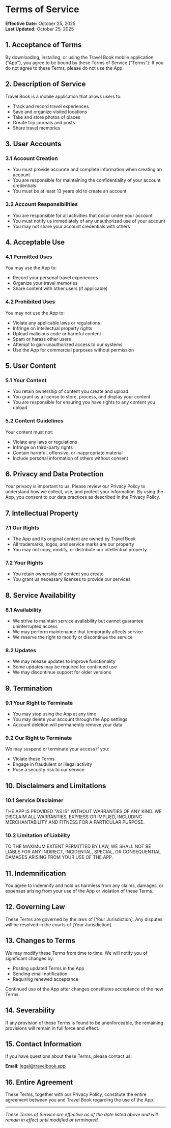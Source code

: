 # Terms of Service

**Effective Date:** October 25, 2025  
**Last Updated:** October 25, 2025

## 1. Acceptance of Terms

By downloading, installing, or using the Travel Book mobile application ("App"), you agree to be bound by these Terms of Service ("Terms"). If you do not agree to these Terms, please do not use the App.

## 2. Description of Service

Travel Book is a mobile application that allows users to:
- Track and record travel experiences
- Save and organize visited locations
- Take and store photos of places
- Create trip journals and posts
- Share travel memories

## 3. User Accounts

### 3.1 Account Creation
- You must provide accurate and complete information when creating an account
- You are responsible for maintaining the confidentiality of your account credentials
- You must be at least 13 years old to create an account

### 3.2 Account Responsibilities
- You are responsible for all activities that occur under your account
- You must notify us immediately of any unauthorized use of your account
- You may not share your account credentials with others

## 4. Acceptable Use

### 4.1 Permitted Uses
You may use the App to:
- Record your personal travel experiences
- Organize your travel memories
- Share content with other users (if applicable)

### 4.2 Prohibited Uses
You may not use the App to:
- Violate any applicable laws or regulations
- Infringe on intellectual property rights
- Upload malicious code or harmful content
- Spam or harass other users
- Attempt to gain unauthorized access to our systems
- Use the App for commercial purposes without permission

## 5. User Content

### 5.1 Your Content
- You retain ownership of content you create and upload
- You grant us a license to store, process, and display your content
- You are responsible for ensuring you have rights to any content you upload

### 5.2 Content Guidelines
Your content must not:
- Violate any laws or regulations
- Infringe on third-party rights
- Contain harmful, offensive, or inappropriate material
- Include personal information of others without consent

## 6. Privacy and Data Protection

Your privacy is important to us. Please review our Privacy Policy to understand how we collect, use, and protect your information. By using the App, you consent to our data practices as described in the Privacy Policy.

## 7. Intellectual Property

### 7.1 Our Rights
- The App and its original content are owned by Travel Book
- All trademarks, logos, and service marks are our property
- You may not copy, modify, or distribute our intellectual property

### 7.2 Your Rights
- You retain ownership of content you create
- You grant us necessary licenses to provide our services

## 8. Service Availability

### 8.1 Availability
- We strive to maintain service availability but cannot guarantee uninterrupted access
- We may perform maintenance that temporarily affects service
- We reserve the right to modify or discontinue the service

### 8.2 Updates
- We may release updates to improve functionality
- Some updates may be required for continued use
- We may discontinue support for older versions

## 9. Termination

### 9.1 Your Right to Terminate
- You may stop using the App at any time
- You may delete your account through the App settings
- Account deletion will permanently remove your data

### 9.2 Our Right to Terminate
We may suspend or terminate your access if you:
- Violate these Terms
- Engage in fraudulent or illegal activity
- Pose a security risk to our service

## 10. Disclaimers and Limitations

### 10.1 Service Disclaimer
THE APP IS PROVIDED "AS IS" WITHOUT WARRANTIES OF ANY KIND. WE DISCLAIM ALL WARRANTIES, EXPRESS OR IMPLIED, INCLUDING MERCHANTABILITY AND FITNESS FOR A PARTICULAR PURPOSE.

### 10.2 Limitation of Liability
TO THE MAXIMUM EXTENT PERMITTED BY LAW, WE SHALL NOT BE LIABLE FOR ANY INDIRECT, INCIDENTAL, SPECIAL, OR CONSEQUENTIAL DAMAGES ARISING FROM YOUR USE OF THE APP.

## 11. Indemnification

You agree to indemnify and hold us harmless from any claims, damages, or expenses arising from your use of the App or violation of these Terms.

## 12. Governing Law

These Terms are governed by the laws of [Your Jurisdiction]. Any disputes will be resolved in the courts of [Your Jurisdiction].

## 13. Changes to Terms

We may modify these Terms from time to time. We will notify you of significant changes by:
- Posting updated Terms in the App
- Sending email notification
- Requiring renewed acceptance

Continued use of the App after changes constitutes acceptance of the new Terms.

## 14. Severability

If any provision of these Terms is found to be unenforceable, the remaining provisions will remain in full force and effect.

## 15. Contact Information

If you have questions about these Terms, please contact us:

**Email:** legal@travelbook.app  

## 16. Entire Agreement

These Terms, together with our Privacy Policy, constitute the entire agreement between you and Travel Book regarding the use of the App.

---

*These Terms of Service are effective as of the date listed above and will remain in effect until modified or terminated.*
